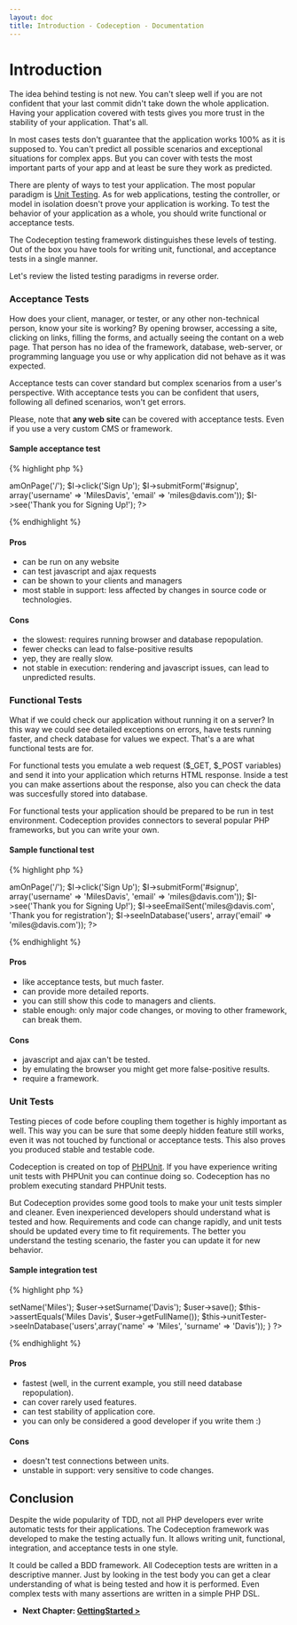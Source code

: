 ```yaml
---
layout: doc
title: Introduction - Codeception - Documentation
---
```


# Introduction

The idea behind testing is not new. You can't sleep well if you are not confident that your last commit didn't take down the whole application.
Having your application covered with tests gives you more trust in the stability of your application. That's all.

In most cases tests don't guarantee that the application works 100% as it is supposed to. You can't predict all possible scenarios and exceptional situations for complex apps.
But you can cover with tests the most important parts of your app and at least be sure they work as predicted.

There are plenty of ways to test your application. The most popular paradigm is [Unit Testing](http://en.wikipedia.org/wiki/Unit_testing). As for web applications, testing the controller, or model in isolation doesn't prove your application is working. To test the behavior of your application as a whole, you should write functional or acceptance tests.

The Codeception testing framework distinguishes these levels of testing. Out of the box you have tools for writing unit, functional, and acceptance tests in a single manner.

Let's review the listed testing paradigms in reverse order.

### Acceptance Tests

How does your client, manager, or tester, or any other non-technical person, know your site is working? By opening browser, accessing a site, clicking on links, filling the forms, and actually seeing the contant on a web page. That person has no idea of the framework, database, web-server, or programming language you use or why application did not behave as it was expected.

Acceptance tests can cover standard but complex scenarios from a user's perspective. With acceptance tests you can be confident that users, following all defined scenarios, won't get errors. 

Please, note that **any web site** can be covered with acceptance tests. Even if you use a very custom CMS or framework.

#### Sample acceptance test

{% highlight php %}

<?php
$I = new AcceptanceTester($scenario);
$I->amOnPage('/');
$I->click('Sign Up');
$I->submitForm('#signup', array('username' => 'MilesDavis', 'email' => 'miles@davis.com'));
$I->see('Thank you for Signing Up!');
?>

{% endhighlight %}

#### Pros

* can be run on any website
* can test javascript and ajax requests
* can be shown to your clients and managers
* most stable in support: less affected by changes in source code or technologies.

#### Cons
* the slowest: requires running browser and database repopulation.
* fewer checks can lead to false-positive results
* yep, they are really slow.
* not stable in execution: rendering and javascript issues, can lead to unpredicted results. 


### Functional Tests

What if we could check our application without running it on a server? In this way we could see detailed exceptions on errors, have tests running faster, and check database for values we expect. That's a are what functional tests are for.

For functional tests you emulate a web request ($_GET, $_POST variables) and send it into your application which returns HTML response. Inside a test you can make assertions about the response, also you can check the data was succesfully stored into database.

For functional tests your application should be prepared to be run in test environment. Codeception provides connectors to several popular PHP frameworks, but you can write your own.

#### Sample functional test

{% highlight php %}

<?php
$I = new FunctionalTester($scenario);
$I->amOnPage('/');
$I->click('Sign Up');
$I->submitForm('#signup', array('username' => 'MilesDavis', 'email' => 'miles@davis.com'));
$I->see('Thank you for Signing Up!');
$I->seeEmailSent('miles@davis.com', 'Thank you for registration');
$I->seeInDatabase('users', array('email' => 'miles@davis.com'));
?>

{% endhighlight %}

#### Pros

* like acceptance tests, but much faster.
* can provide more detailed reports.
* you can still show this code to managers and clients.
* stable enough: only major code changes, or moving to other framework, can break them. 

#### Cons

* javascript and ajax can't be tested.
* by emulating the browser you might get more false-positive results.
* require a framework.

### Unit Tests

Testing pieces of code before coupling them together is highly important as well. This way you can be sure that some deeply hidden feature still works, even it was not touched by functional or acceptance tests. This also proves you produced stable and testable code.

Codeception is created on top of [PHPUnit](http://www.phpunit.de/). If you have experience writing unit tests with PHPUnit you can continue doing so. Codeception has no problem executing standard PHPUnit tests. 

But Codeception provides some good tools to make your unit tests simpler and cleaner. Even inexperienced developers should understand what is tested and how. Requirements and code can change rapidly, and unit tests should be updated every time to fit requirements. The better you understand the testing scenario, the faster you can update it for new behavior. 

#### Sample integration test

{% highlight php %}

<?php
function testSavingUser()
{
    $user = new User();
    $user->setName('Miles');
    $user->setSurname('Davis');
    $user->save();
    $this->assertEquals('Miles Davis', $user->getFullName());
    $this->unitTester->seeInDatabase('users',array('name' => 'Miles', 'surname' => 'Davis'));
}
?>

{% endhighlight %}

#### Pros

* fastest (well, in the current example, you still need database repopulation).
* can cover rarely used features.
* can test stability of application core.
* you can only be considered a good developer if you write them :)

#### Cons

* doesn't test connections between units.
* unstable in support: very sensitive to code changes.

## Conclusion

Despite the wide popularity of TDD, not all PHP developers ever write automatic tests for their applications. The Codeception framework was developed to make the testing actually fun. It allows writing unit, functional, integration, and acceptance tests in one style.

It could be called a BDD framework. All Codeception tests are written in a descriptive manner. Just by looking in the test body you can get a clear understanding of what is being tested and how it is performed. Even complex tests with many assertions are written in a simple PHP DSL.




* **Next Chapter: [GettingStarted >](/docs/02-GettingStarted)**